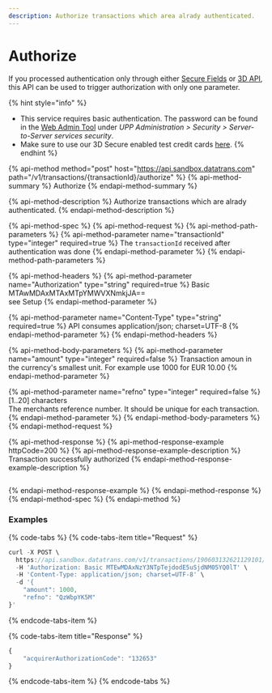 ```yaml
---
description: Authorize transactions which area alrady authenticated.
---
```


# Authorize

If you processed authentication only through either [Secure Fields](securefields-1/) or [3D API](api-beta.md), this API can be used to trigger authorization with only one parameter. 

{% hint style="info" %}
* This service requires basic authentication. The password can be found in the [Web Admin Tool](https://admin.sandbox.datatrans.com/) under _UPP Administration &gt; Security &gt; Server-to-Server services security_.
* Make sure to use our 3D Secure enabled test credit cards [here](../testing-3d-secure.md).
{% endhint %}

{% api-method method="post" host="https://api.sandbox.datatrans.com" path="/v1/transactions/{transactionId}/authorize" %}
{% api-method-summary %}
Authorize
{% endapi-method-summary %}

{% api-method-description %}
Authorize transactions which are alrady authenticated.
{% endapi-method-description %}

{% api-method-spec %}
{% api-method-request %}
{% api-method-path-parameters %}
{% api-method-parameter name="transactionId" type="integer" required=true %}
The `transactionId` received after authentication was done
{% endapi-method-parameter %}
{% endapi-method-path-parameters %}

{% api-method-headers %}
{% api-method-parameter name="Authorization" type="string" required=true %}
Basic MTAwMDAxMTAxMTpYMWVXNmkjJA==   
see Setup
{% endapi-method-parameter %}

{% api-method-parameter name="Content-Type" type="string" required=true %}
API consumes application/json; charset=UTF-8
{% endapi-method-parameter %}
{% endapi-method-headers %}

{% api-method-body-parameters %}
{% api-method-parameter name="amount" type="integer" required=false %}
Transaction amoun in the currency's smallest unit. For example use 1000 for EUR 10.00
{% endapi-method-parameter %}

{% api-method-parameter name="refno" type="integer" required=false %}
\[1..20\] characters  
The merchants reference number. It should be unique for each transaction.  
{% endapi-method-parameter %}
{% endapi-method-body-parameters %}
{% endapi-method-request %}

{% api-method-response %}
{% api-method-response-example httpCode=200 %}
{% api-method-response-example-description %}
Transaction successfully authorized
{% endapi-method-response-example-description %}

```javascript

```
{% endapi-method-response-example %}
{% endapi-method-response %}
{% endapi-method-spec %}
{% endapi-method %}

### Examples

{% code-tabs %}
{% code-tabs-item title="Request" %}
```javascript
curl -X POST \
  https://api.sandbox.datatrans.com/v1/transactions/190603132621129101/authorize \
  -H 'Authorization: Basic MTEwMDAxNzY3NTpTejdodE5uSjdNM05YQ0lT' \
  -H 'Content-Type: application/json; charset=UTF-8' \
  -d '{
    "amount": 1000,
    "refno": "QzWbpYK5M"
}'
```
{% endcode-tabs-item %}

{% code-tabs-item title="Response" %}
```javascript
{
    "acquirerAuthorizationCode": "132653"
}
```
{% endcode-tabs-item %}
{% endcode-tabs %}


